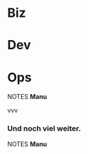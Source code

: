 #   Biz<!-- .element: class="fragment" data-fragment-index="3" -->

#   Dev<!-- .element: class="fragment" data-fragment-index="1" -->

#   Ops<!-- .element: class="fragment" data-fragment-index="2" -->

NOTES
**Manu**

vvv

### Und noch viel weiter.<!-- .element: class="fragment grow fade-out" -->

NOTES
**Manu**

